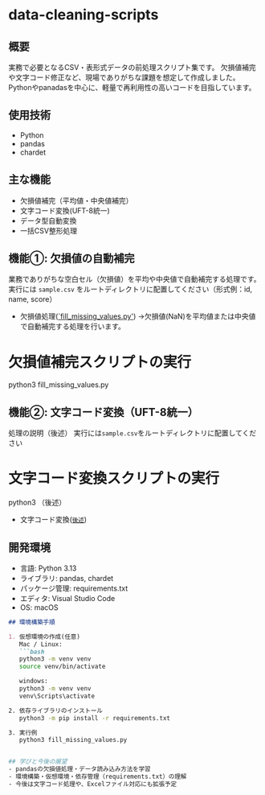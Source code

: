 # data-cleaning-scripts

## 概要
実務で必要となるCSV・表形式データの前処理スクリプト集です。
欠損値補完や文字コード修正など、現場でありがちな課題を想定して作成しました。
Pythonやpanadasを中心に、軽量で再利用性の高いコードを目指しています。

## 使用技術
- Python
- pandas
- chardet

## 主な機能
- 欠損値補完（平均値・中央値補完）
- 文字コード変換(UFT-8統一)
- データ型自動変換
- 一括CSV整形処理

## 機能①: 欠損値の自動補完
業務でありがちな空白セル（欠損値）を平均や中央値で自動補完する処理です。
実行には `sample.csv` をルートディレクトリに配置してください（形式例：id, name, score）
- 欠損値処理([`fill_missing_values.py'](./fill_missing_values.py))
 →欠損値(NaN)を平均値または中央値で自動補完する処理を行います。
# 欠損値補完スクリプトの実行
python3 fill_missing_values.py 

## 機能②: 文字コード変換（UFT-8統一）
処理の説明（後述）
実行には`sample.csv`をルートディレクトリに配置してください
# 文字コード変換スクリプトの実行
python3 （後述）
- 文字コード変換([`後述`](./後述))

## 開発環境
- 言語: Python 3.13
- ライブラリ: pandas, chardet
- パッケージ管理: requirements.txt
- エディタ: Visual Studio Code
- OS: macOS

```md
## 環境構築手順

1. 仮想環境の作成(任意)
   Mac / Linux:
   ```bash
   python3 -m venv venv
   source venv/bin/activate

   windows:
   python3 -m venv venv
   venv\Scripts\activate

2. 依存ライブラリのインストール
   python3 -m pip install -r requirements.txt

3. 実行例
   python3 fill_missing_values.py


## 学びと今後の展望
- pandasの欠損値処理・データ読み込み方法を学習
- 環境構築・仮想環境・依存管理（requirements.txt）の理解
- 今後は文字コード処理や、Excelファイル対応にも拡張予定